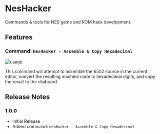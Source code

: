 # NesHacker
Commands & tools for NES game and ROM hack development.

## Features

### Command: `NesHacker - Assemble & Copy Hexadecimal`

![usage](./usage.gif)

This command will attempt to assemble the 6502 source in the current editor,
convert the resulting machine code to hexadecimal digits, and copy the result
to the clipboard.

## Release Notes

### 1.0.0
- Initial Release
- Added command: `NesHacker - Assemble & Copy Hexadecimal`
